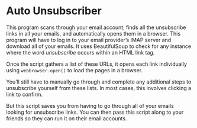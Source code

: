 # Auto Unsubscriber

This program scans through your email account, finds all the unsubscribe links in all your emails, and automatically opens them in a browser. This program will have to log in to your email provider’s IMAP server and download all of your emails. It uses BeautifulSoup to check for any instance where the word *unsubscribe* occurs within an HTML link tag.

Once the script gathers a list of these URLs, it opens each link individually using `webbrowser.open()` to load the pages in a browser.

You’ll still have to manually go through and complete any additional steps to unsubscribe yourself from these lists. In most cases, this involves clicking a link to confirm.

But this script saves you from having to go through all of your emails looking for unsubscribe links. You can then pass this script along to your friends so they can run it on their email accounts.
